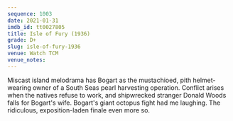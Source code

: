 ```yaml
---
sequence: 1003
date: 2021-01-31
imdb_id: tt0027805
title: Isle of Fury (1936)
grade: D+
slug: isle-of-fury-1936
venue: Watch TCM
venue_notes:
---
```


Miscast island melodrama has Bogart as the mustachioed, pith helmet-wearing owner of a South Seas pearl harvesting operation. Conflict arises when the natives refuse to work, and shipwrecked stranger Donald Woods falls for Bogart's wife. Bogart's giant octopus fight had me laughing. The ridiculous, exposition-laden finale even more so.